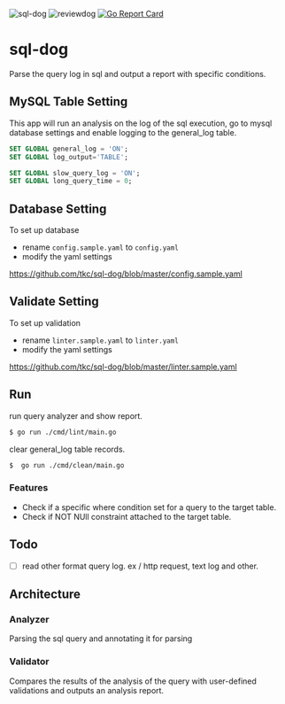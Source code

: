 ![sql-dog](https://github.com/tkc/sql-dog/workflows/sql-dog/badge.svg?branch=master)
![reviewdog](https://github.com/tkc/sql-dog/workflows/reviewdog/badge.svg)
[![Go Report Card](https://goreportcard.com/badge/github.com/tkc/sql-dog)](https://goreportcard.com/report/github.com/tkc/sql-dog)

# sql-dog

Parse the query log in sql and output a report with specific conditions.

## MySQL Table Setting

This app will run an analysis on the log of the sql execution, go to mysql database settings and enable logging to the general_log table.

```sql
SET GLOBAL general_log = 'ON';
SET GLOBAL log_output='TABLE';

SET GLOBAL slow_query_log = 'ON';
SET GLOBAL long_query_time = 0;
```

## Database Setting
To set up database 
- rename `config.sample.yaml` to `config.yaml`
- modify the yaml settings

https://github.com/tkc/sql-dog/blob/master/config.sample.yaml

## Validate Setting
To set up validation
- rename `linter.sample.yaml` to `linter.yaml`
- modify the yaml settings

https://github.com/tkc/sql-dog/blob/master/linter.sample.yaml

## Run

run query analyzer and show report.

```bash
$ go run ./cmd/lint/main.go 
```

clear general_log table records.

```bash
$  go run ./cmd/clean/main.go 
```

### Features

- Check if a specific where condition set for a query to the target table.
- Check if NOT NUll constraint attached to the target table.

## Todo

- [ ] read other format query log. ex / http request, text log and other.

## Architecture

### Analyzer
Parsing the sql query and annotating it for parsing

### Validator
Compares the results of the analysis of the query with user-defined validations and outputs an analysis report.



